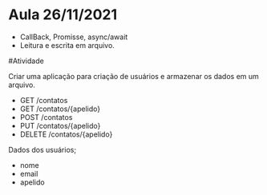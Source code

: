 # Aula 26/11/2021

* CallBack, Promisse, async/await
* Leitura e escrita em arquivo.


#Atividade

Criar uma aplicação para criação de usuários e armazenar os dados em um arquivo.

* GET /contatos
* GET /contatos/{apelido}
* POST /contatos
* PUT /contatos/{apelido}
* DELETE /contatos/{apelido}


Dados dos usuários;
* nome
* email
* apelido